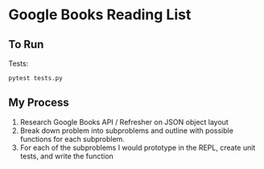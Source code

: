 # Google Books Reading List

## To Run

Tests:

```
pytest tests.py
```

## My Process

1. Research Google Books API / Refresher on JSON object layout
2. Break down problem into subproblems and outline with possible functions for each subproblem.
3. For each of the subproblems I would prototype in the REPL, create unit tests, and write the function

